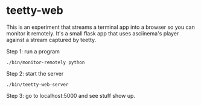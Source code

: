 # teetty-web

This is an experiment that streams a terminal app into a browser so you can
monitor it remotely.  It's a small flask app that uses asciinema's player
against a stream captured by teetty.

Step 1: run a program

```
./bin/monitor-remotely python
```

Step 2: start the server

```
./bin/teetty-web-server
```

Step 3: go to localhost:5000 and see stuff show up.
